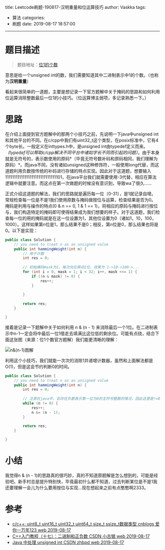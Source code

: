 title: Leetcode刷题-190817-汉明重量和位运算技巧
author: Vaskka
tags:
  - 算法
categories:
  - 刷题
date: 2019-08-17 18:57:00
---
# 题目描述

> 题目地址：[位1的个数](https://leetcode-cn.com/problems/number-of-1-bits/)

意思是给一个unsigned int的数，我们需要知道其中二进制表示中1的个数。（也称为**汉明重量**）

看起来很简单的一道题，主要是想记录一下官方题解中关于掩码的思路和如何利用位运算消除整数最后一位1的小技巧。（位运算博主弱项，多记录熟悉一下。）

# 思路

在介绍上面提到官方题解中的那两个小技巧之前，先说明一下java中unsigned int和其他平台的不同。在c/cpp中我们有uint32_t这个类型，在posix标准中，它有4个byte长。一般定义在inttypes.h中，是unsigned int由typedef定义而来。*（typedef可以帮助c/cpp解决不同平台中诸如字长不同而引起的问题）*。由于本身就是无符号的，表示数使用的原码*（毕竟无符号数补码和原码相同，我们理解为原码）*。而java不同，没有诸如unsigned这种修饰符，一般使用long代替，而这道题利用负数按传统的补码进行存储的特点实现。因此对于这道题，想要输入11111111111111111111111111111101，在java平台我们就需要使用-3代替，相应在算法逻辑中就要注意。而这点在第一次做题的时候没有意识到，导致wa了很久......

正式介绍这道题的解法，我们的思路就是遍历每一位（0-31），是1就记录自增。常规检查每一位是不是1我们使用原数与掩码做按位与运算，检查结果是否为0。掩码是利用与操作的特点(0 & n == 0, 1 & 1 == 1)，将相应的原码与掩码进行按位与，我们构造特定的掩码即可使得结果成为我们想要的样子。对于这道题，我们检查每一位的用的掩码就是在这一位设置为1，其他位设置为0（诸如1，10，100，1000）。这样如果第n位是1，那么结果不是0；相反，第n位是0，那么结果也将是0。以下是实现：

```java
public class Solution {
    // you need to treat n as an unsigned value
    public int hammingWeight(int n) {
    	// 用于计数 
        int res = 0;
        
        // 初始掩码mask为1，每次向左移动1位，效果为 1->10->100->...
        for (int i = 0, mask = 1; i < 32; i++, mask <<= 1) {
            if ((n & mask) != 0) {
                res++;
            }
        
        }
        
        return res;
    }

}
```

接着是记录一下题解中关于如何利用 n & (n - 1) 来消除最后一个1位。在二进制表示中n-1一定会将中最后一位1借走去填满比这位低的剩余位。可能有点绕，结合下面这张图（来源：位1个数官方题解）我们能更清晰的理解：

![n&(n-1)图解](https://pic.leetcode-cn.com/abfd6109e7482d70d20cb8fc1d632f90eacf1b5e89dfecb2e523da1bcb562f66-image.png)

利用这个小技巧，我们就能一次次的消除1并递增计数器，虽然和上面解法都是O(1)，但是这会节约判断0的时间。

```java
public class Solution {
    // you need to treat n as an unsigned value
    public int hammingWeight(int n) {
        int res = 0;
        
        // 注意在java中，会存在负数表示第一位为0的无符号整数的情况，因此这里是!=0而不是>0，相反在c/cpp中我们可以使用>0
        while (n != 0) {
            res++;
            n &= (n - 1);
        }
        
        return res;
    }

}
```

# 小结

我觉得n & (n - 1)的思路真的很巧妙，真的不知道原题解是怎么想到的，可能是经验吧。新手村总是提升特别快，毕竟最初什么都不知道，过去判断某位是不是1我还要理解一会儿为什么要用按位与实现...现在想起来之前有点憨憨啊2333。

# 参考

+ [c/c++: uint8_t uint16_t uint32_t uint64_t size_t ssize_t数据类型 cnblogs 爱你一万年123 web 2019-08-17](https://www.cnblogs.com/ainima/p/6331157.html)
+ [C++入门教程（十七）：二进制和正负数 CSDN 小古银 web 2019-08-17](https://blog.csdn.net/xiaoguyin_/article/details/79777842)
+ [Java 中处理 unsigned int CSDN zhbpd web 2019-08-17](https://blog.csdn.net/zhbpd/article/details/80050481)